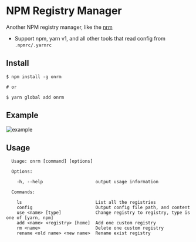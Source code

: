 # NPM Registry Manager

Another NPM registry manager, like the [nrm](https://github.com/Pana/nrm)

- Support npm, yarn v1, and all other tools that read config from `.npmrc/.yarnrc`

## Install

```
$ npm install -g onrm

# or

$ yarn global add onrm
```

## Example

![example](./assets/example.gif)

## Usage

```
  Usage: onrm [command] [options]

  Options:

    -h, --help                    output usage information

  Commands:

    ls                            List all the registries
    config                        Output config file path, and content
    use <name> [type]             Change registry to registry, type is one of [yarn, npm]
    add <name> <registry> [home]  Add one custom registry
    rm <name>                     Delete one custom registry
    rename <old name> <new name>  Rename exist registry
```
